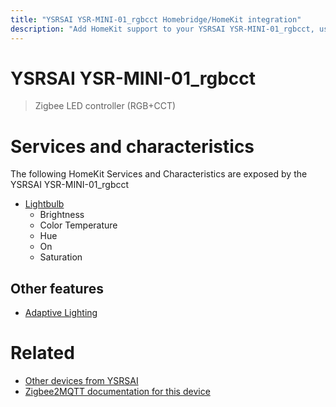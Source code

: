 ```yaml
---
title: "YSRSAI YSR-MINI-01_rgbcct Homebridge/HomeKit integration"
description: "Add HomeKit support to your YSRSAI YSR-MINI-01_rgbcct, using Homebridge, Zigbee2MQTT and homebridge-z2m."
---
```

<!---
This file has been GENERATED using src/docgen/docgen.ts
DO NOT EDIT THIS FILE MANUALLY!
-->
# YSRSAI YSR-MINI-01_rgbcct
> Zigbee LED controller (RGB+CCT)


# Services and characteristics
The following HomeKit Services and Characteristics are exposed by
the YSRSAI YSR-MINI-01_rgbcct

* [Lightbulb](../../light.md)
  * Brightness
  * Color Temperature
  * Hue
  * On
  * Saturation

## Other features
* [Adaptive Lighting](../../light.md)

# Related
* [Other devices from YSRSAI](../index.md#ysrsai)
* [Zigbee2MQTT documentation for this device](https://www.zigbee2mqtt.io/devices/YSR-MINI-01_rgbcct.html)